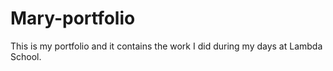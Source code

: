 # Mary-portfolio

This is my portfolio and it contains the work I did during my days at Lambda School.
